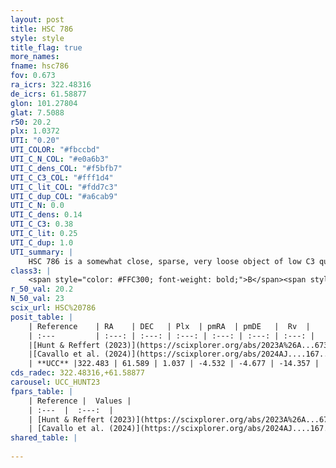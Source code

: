 ```yaml
---
layout: post
title: HSC 786
style: style
title_flag: true
more_names: 
fname: hsc786
fov: 0.673
ra_icrs: 322.48316
de_icrs: 61.58877
glon: 101.27804
glat: 7.5088
r50: 20.2
plx: 1.0372
UTI: "0.20"
UTI_COLOR: "#fbccbd"
UTI_C_N_COL: "#e0a6b3"
UTI_C_dens_COL: "#f5bfb7"
UTI_C_C3_COL: "#fff1d4"
UTI_C_lit_COL: "#fdd7c3"
UTI_C_dup_COL: "#a6cab9"
UTI_C_N: 0.0
UTI_C_dens: 0.14
UTI_C_C3: 0.38
UTI_C_lit: 0.25
UTI_C_dup: 1.0
UTI_summary: |
    HSC 786 is a somewhat close, sparse, very loose object of low C3 quality. It was recently reported in the literature.<br><br><span style="color: #99180f; font-weight: bold;">Warning: </span>contains less than 25 stars with <i>P>0.5</i> estimated.
class3: |
    <span style="color: #FFC300; font-weight: bold;">B</span><span style="color: red; font-weight: bold;">C</span>
r_50_val: 20.2
N_50_val: 23
scix_url: HSC%20786
posit_table: |
    | Reference    | RA    | DEC   | Plx  | pmRA  | pmDE   |  Rv  |
    | :---         | :---: | :---: | :---: | :---: | :---: | :---: |
    |[Hunt & Reffert (2023)](https://scixplorer.org/abs/2023A%26A...673A.114H) | 322.463 | 61.579 | 1.025 | -4.512 | -4.631 | -9.651 |
    |[Cavallo et al. (2024)](https://scixplorer.org/abs/2024AJ....167...12C) | 322.535 | 61.57 | 1.032 | -- | -- | -- |
    | **UCC** |322.483 | 61.589 | 1.037 | -4.532 | -4.677 | -14.357 | 
cds_radec: 322.48316,+61.58877
carousel: UCC_HUNT23
fpars_table: |
    | Reference |  Values |
    | :---  |  :---:  |
    | [Hunt & Reffert (2023)](https://scixplorer.org/abs/2023A%26A...673A.114H) | `AV50=1.197, diffAV50=0.633, MOD50=9.843, logAge50=7.956` |
    | [Cavallo et al. (2024)](https://scixplorer.org/abs/2024AJ....167...12C) | `AV50=1.29, dMod50=10.18, logAge50=7.76, [Fe/H]50=0.44` |
shared_table: |
    
---
```

